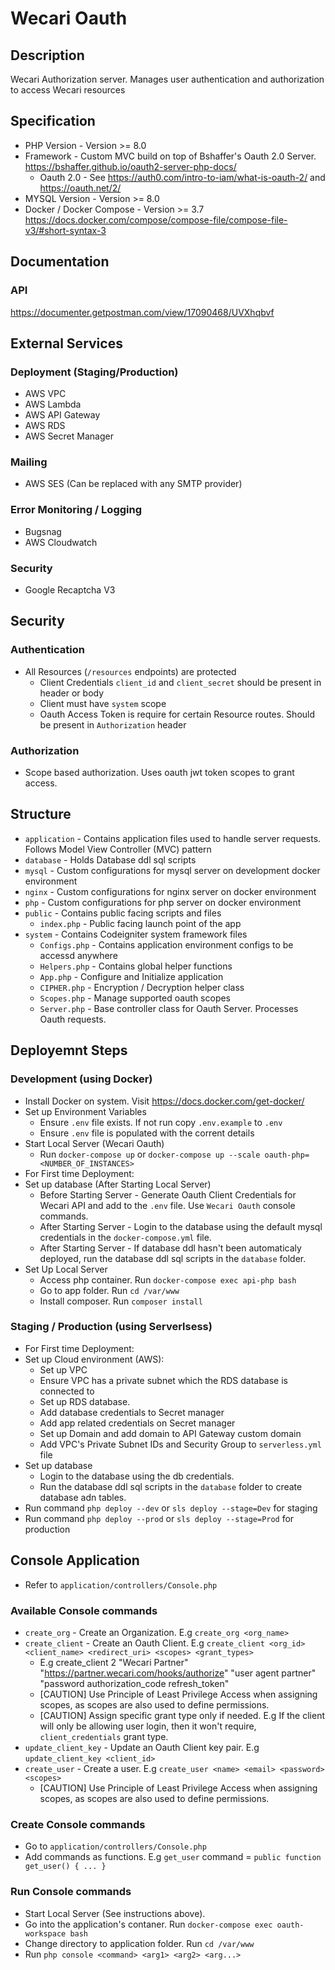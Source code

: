 # Wecari Oauth

## Description

Wecari Authorization server. Manages user authentication and authorization to access Wecari resources

## Specification

- PHP Version - Version >= 8.0
- Framework - Custom MVC build on top of Bshaffer's Oauth 2.0 Server. https://bshaffer.github.io/oauth2-server-php-docs/
	- Oauth 2.0 - See https://auth0.com/intro-to-iam/what-is-oauth-2/ and https://oauth.net/2/
- MYSQL Version - Version >= 8.0
- Docker / Docker Compose - Version >= 3.7 https://docs.docker.com/compose/compose-file/compose-file-v3/#short-syntax-3

## Documentation
### API
https://documenter.getpostman.com/view/17090468/UVXhqbvf

## External Services

### Deployment (Staging/Production)

- AWS VPC
- AWS Lambda
- AWS API Gateway
- AWS RDS
- AWS Secret Manager

### Mailing

- AWS SES (Can be replaced with any SMTP provider)

### Error Monitoring / Logging

- Bugsnag
- AWS Cloudwatch

### Security

- Google Recaptcha V3

## Security

### Authentication

- All Resources (`/resources` endpoints) are protected
	- Client Credentials `client_id` and `client_secret` should be present in header or body
	- Client must have `system` scope
	- Oauth Access Token is require for certain Resource routes. Should be present in `Authorization` header

### Authorization

- Scope based authorization. Uses oauth jwt token scopes to grant access.

## Structure

- `application` - Contains application files used to handle server requests. Follows Model View Controller (MVC) pattern
- `database` - Holds Database ddl sql scripts
- `mysql` - Custom configurations for mysql server on development docker environment
- `nginx` - Custom configurations for nginx server on docker environment
- `php` - Custom configurations for php server on docker environment
- `public` - Contains public facing scripts and files
	- `index.php` - Public facing launch point of the app
- `system` - Contains Codeigniter system framework files
	- `Configs.php` - Contains application environment configs to be accessd anywhere
	- `Helpers.php` - Contains global helper functions
	- `App.php` - Configure and Initialize application
	- `CIPHER.php` - Encryption / Decryption helper class
	- `Scopes.php` - Manage supported oauth scopes
	- `Server.php` - Base controller class for Oauth Server. Processes Oauth requests.

## Deployemnt Steps

### Development (using Docker)

- Install Docker on system. Visit https://docs.docker.com/get-docker/
- Set up Environment Variables
	- Ensure `.env` file exists. If not run copy `.env.example` to `.env`
	- Ensure `.env` file is populated with the corrent details
- Start Local Server (Wecari Oauth)
	- Run `docker-compose up` or `docker-compose up --scale oauth-php=<NUMBER_OF_INSTANCES>`
- For First time Deployment:
- Set up database (After Starting Local Server)
	- Before Starting Server - Generate Oauth Client Credentials for Wecari API and add to the `.env` file. Use `Wecari Oauth` console commands.
	- After Starting Server - Login to the database using the default mysql credentials in the `docker-compose.yml` file.
	- After Starting Server - If database ddl hasn't been automaticaly deployed, run the database ddl sql scripts in the `database` folder.
- Set Up Local Server
	- Access php container. Run `docker-compose exec api-php bash`
	- Go to app folder. Run `cd /var/www`
	- Install composer. Run `composer install`
### Staging / Production (using Serverlsess)

- For First time Deployment:
- Set up Cloud environment (AWS):
	- Set up VPC
	- Ensure VPC has a private subnet which the RDS database is connected to
	- Set up RDS database.
	- Add database credentials to Secret manager
	- Add app related credentials on Secret manager
	- Set up Domain and add domain to API Gateway custom domain
	- Add VPC's Private Subnet IDs and Security Group to `serverless.yml` file
- Set up database
	- Login to the database using the db credentials.
	- Run the database ddl sql scripts in the `database` folder to create database adn tables.
- Run command `php deploy --dev` or `sls deploy --stage=Dev` for staging 
- Run command `php deploy --prod` or `sls deploy --stage=Prod` for production

## Console Application

- Refer to `application/controllers/Console.php`

### Available Console commands

- `create_org` - Create an Organization. E.g `create_org <org_name>`
- `create_client` - Create an Oauth Client. E.g `create_client <org_id> <client_name> <redirect_uri> <scopes> <grant_types>`
	- E.g create_client 2 "Wecari Partner" "https://partner.wecari.com/hooks/authorize" "user agent partner" "password authorization_code refresh_token"
	- [CAUTION] Use Principle of Least Privilege Access when assigning scopes, as scopes are also used to define permissions.
	- [CAUTION] Assign specific grant type only if needed. E.g If the client will only be allowing user login, then it won't require, `client_credentials` grant type.
- `update_client_key` - Update an Oauth Client key pair. E.g `update_client_key <client_id>`
- `create_user` - Create a user. E.g `create_user <name> <email> <password> <scopes>`
	- [CAUTION] Use Principle of Least Privilege Access when assigning scopes, as scopes are also used to define permissions.

### Create Console commands

- Go to `application/controllers/Console.php`
- Add commands as functions. E.g `get_user` command = `public function get_user() { ... }`

### Run Console commands

- Start Local Server (See instructions above).
- Go into the application's contaner. Run `docker-compose exec oauth-workspace bash`
- Change directory to application folder. Run `cd /var/www`
- Run `php console <command> <arg1> <arg2> <arg...>`
